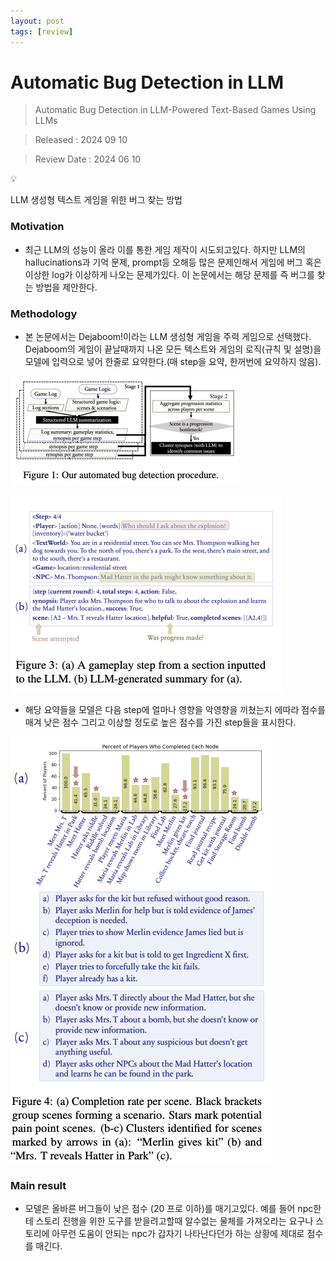 ```yaml
---
layout: post
tags: [review]
---
```


# Automatic Bug Detection in LLM

> Automatic Bug Detection in LLM-Powered Text-Based Games Using LLMs
> 

> Released : 2024 09 10
> 

> Review Date : 2024 06 10
> 

<aside>
💡

LLM 생성형 텍스트 게임을 위한 버그 찾는 방법

</aside>

### Motivation

- 최근 LLM의 성능이 올라 이를 통한 게임 제작이 시도되고있다. 하지만 LLM의 hallucinations과 기억 문제, prompt등 오해등 많은 문제인해서 게임에 버그 혹은 이상한 log가 이상하게 나오는 문제가있다. 이 논문에서는 해당 문제를 즉 버그를 찾는 방법을 제안한다.

### Methodology

- 본 논문에서는 Dejaboom!이라는 LLM 생성형 게임을 주력 게임으로 선택했다. Dejaboom의 게임이 끝날때까지 나온 모든 텍스트와 게임의 로직(규칙 및 설명)을 모델에 입력으로 넣어 한줄로 요약한다.(매 step을 요약, 한꺼번에 요약하지 않음).

![Screenshot 2024-09-10 at 12.36.16.png](https://github.com/new-Sunset-shimmer/new-Sunset-shimmer.github.io/blob/master/_posts/Automatic%20Bug%20Detection%20in%20LLM%2083194a2154cf4f63bd136de6261fea2f/Screenshot_2024-09-10_at_12.36.16.png?raw=true)

![Screenshot 2024-09-10 at 12.41.59.png](https://github.com/new-Sunset-shimmer/new-Sunset-shimmer.github.io/blob/master/_posts/Automatic%20Bug%20Detection%20in%20LLM%2083194a2154cf4f63bd136de6261fea2f/Screenshot_2024-09-10_at_12.41.59.png?raw=true)

- 해당 요약들을 모델은 다음 step에 얼마나 영향을 악영향을 끼쳤는지 에따라 점수를 매겨 낮은 점수 그리고 이상할 정도로 높은 점수를 가진 step들을 표시한다.

![Screenshot 2024-09-10 at 12.44.49.png](https://github.com/new-Sunset-shimmer/new-Sunset-shimmer.github.io/blob/master/_posts/Automatic%20Bug%20Detection%20in%20LLM%2083194a2154cf4f63bd136de6261fea2f/Screenshot_2024-09-10_at_12.44.49.png?raw=true)

### Main result

- 모델은 올바른 버그들이 낮은 점수 (20 프로 이하)를 매기고있다. 예를 들어 npc한테 스토리 진행을 위한 도구를 받을려고할때 알수없는 물체를 가져오라는 요구나 스토리에 아무런 도움이 안되는 npc가 갑자기 나타난다던가 하는 상황에 제대로 점수를 매긴다.
